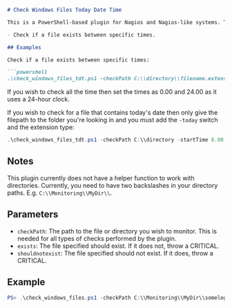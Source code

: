 ```markdown
# Check Windows Files Today Date Time

This is a PowerShell-based plugin for Nagios and Nagios-like systems. This plugin can check and report on the following:

- Check if a file exists between specific times.

## Examples

Check if a file exists between specific times:

```powershell
.\check_windows_files_tdt.ps1 -checkPath C:\\directory\\filename.extension -startTime 8.00 -endTime 18.00 -exists
```

If you wish to check all the time then set the times as 0.00 and 24.00 as it uses a 24-hour clock.

If you wish to check for a file that contains today's date then only give the filepath to the folder you're looking in and you must add the `-today` switch and the extension type:

```powershell
.\check_windows_files_tdt.ps1 -checkPath C:\\directory -startTime 8.00 -endTime 18.00 -exists -today -ext .txt
```

## Notes

This plugin currently does not have a helper function to work with directories. Currently, you need to have two backslashes in your directory paths. E.g. `C:\\Monitoring\\MyDir\\`.

## Parameters

- `checkPath`: The path to the file or directory you wish to monitor. This is needed for all types of checks performed by the plugin.
- `exists`: The file specified should exist. If it does not, throw a CRITICAL.
- `shouldnotexist`: The file specified should not exist. If it does, throw a CRITICAL.

## Example

```powershell
PS> .\check_windows_files.ps1 -checkPath C:\\Monitoring\\MyDir\\somelogfile.log -exists
```
```
